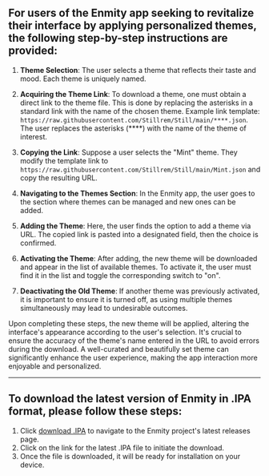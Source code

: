 For users of the Enmity app seeking to revitalize their interface by applying personalized themes, the following step-by-step instructions are provided:
---
1. **Theme Selection**: The user selects a theme that reflects their taste and mood. Each theme is uniquely named.

2. **Acquiring the Theme Link**: To download a theme, one must obtain a direct link to the theme file. This is done by replacing the asterisks in a standard link with the name of the chosen theme. Example link template: `https://raw.githubusercontent.com/Stillrem/Still/main/****.json`. The user replaces the asterisks (****) with the name of the theme of interest.

3. **Copying the Link**: Suppose a user selects the "Mint" theme. They modify the template link to `https://raw.githubusercontent.com/Stillrem/Still/main/Mint.json` and copy the resulting URL.

4. **Navigating to the Themes Section**: In the Enmity app, the user goes to the section where themes can be managed and new ones can be added.

5. **Adding the Theme**: Here, the user finds the option to add a theme via URL. The copied link is pasted into a designated field, then the choice is confirmed.

6. **Activating the Theme**: After adding, the new theme will be downloaded and appear in the list of available themes. To activate it, the user must find it in the list and toggle the corresponding switch to "on".

7. **Deactivating the Old Theme**: If another theme was previously activated, it is important to ensure it is turned off, as using multiple themes simultaneously may lead to undesirable outcomes.

Upon completing these steps, the new theme will be applied, altering the interface's appearance according to the user's selection. It's crucial to ensure the accuracy of the theme's name entered in the URL to avoid errors during the download. A well-curated and beautifully set theme can significantly enhance the user experience, making the app interaction more enjoyable and personalized.
___
To download the latest version of Enmity in .IPA format, please follow these steps:
---
1. Click [download .IPA](https://github.com/enmity-mod/tweak/releases/latest) to navigate to the Enmity project's latest releases page.
2. Click on the link for the latest .IPA file to initiate the download.
3. Once the file is downloaded, it will be ready for installation on your device.
